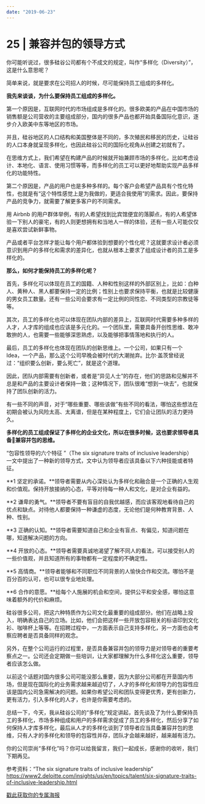```yaml
---
date: "2019-06-23"
---  
```

      
# 25 | 兼容并包的领导方式
你可能听说过，很多硅谷公司都有个不成文的规定，叫作“多样化（Diversity）”，这是什么意思呢？

简单来说，就是要求在公司招人的时候，尽可能保持员工组成的多样化。

**我先来谈谈，为什么要保持员工组成的多样化。**

第一个原因是，互联网时代的市场组成是多样化的。很多欧美的产品在中国市场的销售额是公司营收的主要组成部分，国内的很多产品也都开始具备国际化意识，逐步介入欧美中东等地区的市场。

并且，硅谷地区的人口结构和美国整体是不同的，多次殖民和移民的历史，让硅谷的人口本身就呈现多样化，也因此硅谷公司的国际化视角从创建之初就有了。

在思维方式上，我们希望在构建产品的时候就开始兼顾市场的多样化，比如考虑设计、本地化、语言、使用习惯等等，而多样化的员工可以更好地帮助实现产品多样化的功能特性。

第二个原因是，产品的用户也是多种多样的。每个客户会希望产品具有个性化特性，也就是有“这个特性感觉上是为我做的，更适合我使用”的需求。因此，要保持产品的竞争力，就需要了解更多客户的不同需求。

用 Airbnb 的用户群体举例，有的人希望找到比宾馆便宜的落脚点，有的人希望体验一下别人的豪宅，有的人则更想拥有和当地人一样的体验，还有一些人可能仅仅是喜欢尝试新鲜事物。

产品或者平台怎样才能让每个用户都体验到想要的个性化呢？这就要求设计者必须意识到用户的多样化和需求的差异化，也就从根本上要求了组成设计者的员工是多样化的。

<!-- [[[read_end]]] -->

**那么，如何才能保持员工的多样化呢？**

首先，多样化可以体现在员工的国籍、人种和性别这样的外部区别上，比如：白种人、黄种人、黑人都要保持一定的比例；性别上也要求保持平衡，也就是比较健康的男女员工数量。还有一些公司会要求有一定比例的同性恋、不同类型的宗教徒等等。

其次，员工的多样化也可以体现在团队内部的差异上，互联网时代需要多种多样的人才，人才库的组成也应该是多元化的。一个团队里，需要具备开创性思维、敢冲敢拚的人，也需要一些能够深思熟虑，以及能够把事情落地和执行的人。

最后，员工的多样化也体现在团队的创新思维上。一个公司，如果只有一个 Idea，一个产品，那么这个公司早晚会被时代的大潮抛弃。比尔·盖茨曾经说过：“组织要么创新，要么死亡”，就是这个道理。

因此，团队内部需要有创新者，或者是“异见人士”的存在，他们的思路和见解并不总是和产品的主要设计者保持一致；这种情况下，团队很难“想到一块去”，也就保持了团队创新的活力。

有一些不同的声音，对于“哪些重要、哪些该做”有些不同的看法，哪怕这些想法在初期会被认为风险太高、太离谱，但是在某种程度上，它们会让团队的活力更持久。

**多样化的员工组成保证了多样化的企业文化，所以在很多时候，这也要求领导者具备兼容并包的思维。**

“包容性领导的六个特征 ”（The six signature traits of inclusive leadership） 一文中提出了一种新的领导方式，文中认为领导者应该具备以下六种技能或者特征。

**1 坚定的承诺。**领导者需要从内心深处认为多样化和融合是一个正确的人生观和价值观。保持开放接纳的心态，平等对待每一种人和文化，是对企业有益的。

**2 谦卑的勇气。**领导者不要有盲目的自我优越感，而应该客观地看待自己的优点和缺点。对待他人都要保持一种谦虚的态度，无论他们是何种教育背景、人种、性别。

**3 正确的认知。**领导者需要知道自己和企业有盲点、有偏见，知道问题在哪，知道解决问题的方向。

**4 开放的心态。**领导者需要真诚地渴望了解不同人的看法，可以接受别人的一些价值观，并且知道所有的事物都有一定程度的不确定性。

**5 高情商。**领导者能够和不同职位不同背景的人愉快合作和交流。哪怕不是百分百的认可，也可以很专业地处理。

**6 合作的意愿。**给每个人施展的机会和空间，提供公平和安全感，哪怕这意味着额外的代价和麻烦。

硅谷很多公司，把这六种特质作为公司文化最重要的组成部分。他们在战略上投入，明确表达自己的立场。比如，他们会把这样一些开放包容相关的标语印到文化衫、咖啡杯上等等。在招聘过程中，一方面表示自己支持多样化，另一方面也会考察应聘者是否具备同样的观念。

另外，在整个公司运行的过程里，是否具备兼容并包的领导力是对领导者的重要考察点之一。公司还会定期做一些培训，让大家都理解为什么多样化这么重要，领导者应该怎么做。

以前这个话题对国内很多公司可能没那么重要，因为大部分公司都在开垦国内市场，但是现在国际化的业务需求越来越迫切了，人才的多样化和领导力的包容性应该是国内公司急需解决的问题。如果你希望公司和团队变得更优秀，更有创新力，更有活力，引入多样化的人才，也许是你需要考虑的。

总结一下，今天，我从硅谷公司的“多样化”规定讲起，首先谈及了为什么要保持员工的多样化，市场多种组成和用户的多样需求促成了员工的多样化，然后分享了如何保持人才库多样化，最后从人才的多样化谈到了领导者应当具备兼容并包的思维，只有人才的多样化和领导的包容性并存，团队才会越来越好，越来越有活力。

你的公司崇尚“多样化”吗？你可以给我留言，我们一起成长，感谢你的收听，我们下期再见。

参考资料：“The six signature traits of inclusive leadership”  
<https://www2.deloitte.com/insights/us/en/topics/talent/six-signature-traits-of-inclusive-leadership.html>

  

[戳此获取你的专属海报](https://time.geekbang.org/activity/sale-poster?utm_source=app&utm_medium=zhuyun-article&utm_campaign=zhuyun-saleposter&utm_content=zhuyun0416)
